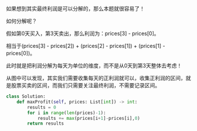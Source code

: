 如果想到其实最终利润是可以分解的，那么本题就很容易了！

如何分解呢？

假如第0天买入，第3天卖出，那么利润为：prices[3] - prices[0]。

相当于(prices[3] - prices[2]) + (prices[2] - prices[1]) + (prices[1] - prices[0])。

此时就是把利润分解为每天为单位的维度，而不是从0天到第3天整体去考虑！

从图中可以发现，其实我们需要收集每天的正利润就可以，收集正利润的区间，就是股票买卖的区间，而我们只需要关注最终利润，不需要记录区间。

```python
class Solution:
    def maxProfit(self, prices: List[int]) -> int:
        results = 0
        for i in range(len(prices)-1):
            results += max(prices[i+1]-prices[i],0)
        return results
```
